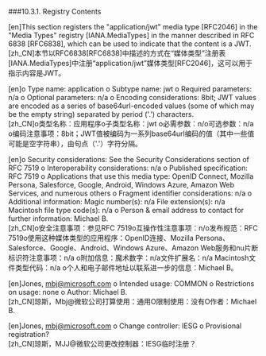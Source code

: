 ###10.3.1. Registry Contents  

[en]This section registers the "application/jwt" media type [RFC2046] in the "Media Types" registry [IANA.MediaTypes] in the manner described in RFC 6838 [RFC6838], which can be used to indicate that the content is a JWT.  
[zh_CN]本节以RFC6838[RFC6838]中描述的方式在“媒体类型”注册表[IANA.MediaTypes]中注册“application/jwt”媒体类型[RFC2046]，这可以用于指示内容是JWT。  
  

[en]o Type name: application o Subtype name: jwt o Required parameters: n/a o Optional parameters: n/a o Encoding considerations: 8bit; JWT values are encoded as a series of base64url-encoded values (some of which may be the empty string) separated by period ('.') characters.  
[zh_CN]o类型名称：应用程序o子类型名称：jwt o必需参数：n/o可选参数：n/a o编码注意事项：8bit；JWT值被编码为一系列base64url编码的值（其中一些值可能是空字符串），由句点（'.'）字符分隔。  
  

[en]o Security considerations: See the Security Considerations section of RFC 7519 o Interoperability considerations: n/a o Published specification: RFC 7519 o Applications that use this media type: OpenID Connect, Mozilla Persona, Salesforce, Google, Android, Windows Azure, Amazon Web Services, and numerous others o Fragment identifier considerations: n/a o Additional information: Magic number(s): n/a File extension(s): n/a Macintosh file type code(s): n/a o Person & email address to contact for further information: Michael B.  
[zh_CN]o安全注意事项：参见RFC 7519o互操作性注意事项：n/o发布规范：RFC 7519o使用这种媒体类型的应用程序：OpenID连接、Mozilla Persona、Salesforce、Google、Android、Windows Azure、Amazon Web服务和nu片断标识符注意事项：n/a o附加信息：魔术数字：n/a文件扩展名：n/a Macintosh文件类型代码：n/a o个人和电子邮件地址以联系进一步的信息：Michael B。  
  

[en]Jones, mbj@microsoft.com o Intended usage: COMMON o Restrictions on usage: none o Author: Michael B.  
[zh_CN]琼斯，Mbj@微软公司打算使用：通用O限制使用：没有O作者：Michael B.  
  

[en]Jones, mbj@microsoft.com o Change controller: IESG o Provisional registration?  
[zh_CN]琼斯，MJJ@微软公司更改控制器：IESG临时注册？  
  



